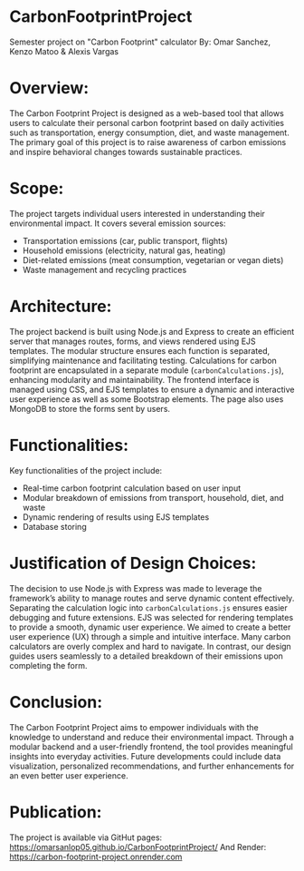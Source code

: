 # CarbonFootprintProject
Semester project on "Carbon Footprint" calculator
By: Omar Sanchez, Kenzo Matoo & Alexis Vargas

# Overview:
The Carbon Footprint Project is designed as a web-based tool that allows users to calculate their personal carbon footprint based on daily activities such as transportation, energy consumption, diet, and waste management. The primary goal of this project is to raise awareness of carbon emissions and inspire behavioral changes towards sustainable practices.

# Scope:
The project targets individual users interested in understanding their environmental impact. It covers several emission sources:
- Transportation emissions (car, public transport, flights)
- Household emissions (electricity, natural gas, heating)
- Diet-related emissions (meat consumption, vegetarian or vegan diets)
- Waste management and recycling practices

# Architecture:
The project backend is built using Node.js and Express to create an efficient server that manages routes, forms, and views rendered using EJS templates. The modular structure ensures each function is separated, simplifying maintenance and facilitating testing. Calculations for carbon footprint are encapsulated in a separate module (`carbonCalculations.js`), enhancing modularity and maintainability. The frontend interface is managed using CSS, and EJS templates to ensure a dynamic and interactive user experience as well as some Bootstrap elements. The page also uses MongoDB to store the forms sent by users.

# Functionalities:
Key functionalities of the project include:
- Real-time carbon footprint calculation based on user input
- Modular breakdown of emissions from transport, household, diet, and waste
- Dynamic rendering of results using EJS templates
- Database storing

# Justification of Design Choices:
The decision to use Node.js with Express was made to leverage the framework’s ability to manage routes and serve dynamic content effectively. Separating the calculation logic into `carbonCalculations.js` ensures easier debugging and future extensions. EJS was selected for rendering templates to provide a smooth, dynamic user experience. We aimed to create a better user experience (UX) through a simple and intuitive interface. Many carbon calculators are overly complex and hard to navigate. In contrast, our design guides users seamlessly to a detailed breakdown of their emissions upon completing the form.

# Conclusion:
The Carbon Footprint Project aims to empower individuals with the knowledge to understand and reduce their environmental impact. Through a modular backend and a user-friendly frontend, the tool provides meaningful insights into everyday activities. Future developments could include data visualization, personalized recommendations, and further enhancements for an even better user experience.

# Publication:
The project is available via GitHut pages: https://omarsanlop05.github.io/CarbonFootprintProject/
And Render: https://carbon-footprint-project.onrender.com
